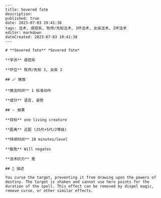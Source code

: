 
    ---
    title: Severed fate
    description: 
    published: true
    date: 2023-07-03 19:41:38
    tags: 法术, 惑控系, 牧师/先知法术, 3环法术, 女巫法术, 2环法术
    editor: markdown
    dateCreated: 2023-07-03 19:41:38
    ---

    # **Severed fate** *Severed fate*

    **学派** 惑控系 

    **环位** 牧师/先知 3, 女巫 2

    ## 🪄 施放

    **施法时间** 1 标准动作

    **成分** 语言, 姿势

    ## ✨ 效果 

    **目标** one living creature 

    **距离** 近距 (25尺+5尺/2等级)  

    **持续时间** 10 minutes/level 

    **豁免** Will negates

    **法术抗力** 是

    ## 📖 描述

    You curse the target, preventing it from drawing upon the powers of destiny. The target is shaken and cannot use hero points for the duration of the spell. This effect can be removed by dispel magic, remove curse, or other similar effects.
    